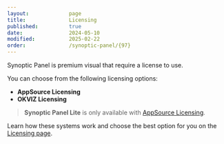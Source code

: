 ```yaml
---
layout:             page
title:              Licensing
published:          true
date:               2024-05-10
modified:           2025-02-22
order:              /synoptic-panel/{97}
---
```


Synoptic Panel is premium visual that require a license to use. 

You can choose from the following licensing options:
- **AppSource Licensing**
- **OKVIZ Licensing**

> **Synoptic Panel Lite** is only available with [AppSource Licensing](../licensing/appsource.md).

Learn how these systems work and choose the best option for you on the [Licensing page](../licensing/index.md).


